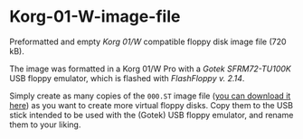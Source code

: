 # Korg-01-W-image-file

Preformatted and empty *Korg 01/W* compatible floppy disk image file (720 kB).

The image was formatted in a Korg 01/W Pro with a *Gotek SFRM72-TU100K* USB floppy emulator, which is flashed with *FlashFloppy v. 2.14*.

Simply create as many copies of the `000.ST` image file ([you can download it here](https://github.com/m-lohmann/Korg-01-W-image-file/releases)\) as you want to create more virtual floppy disks. Copy them to the USB stick intended to be used with the (Gotek) USB floppy emulator, and rename them to your liking.
